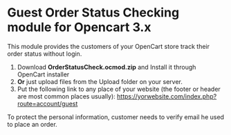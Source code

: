 # Guest Order Status Checking module for Opencart 3.x

This module provides the customers of your OpenCart store track their order status without login.

1. Download **OrderStatusCheck.ocmod.zip** and Install it through OpenCart installer
2. **Or** just upload files from the Upload folder on your server.
3. Put the following link to any place of your website (the footer or header are most common places usually): https://yorwebsite.com/index.php?route=account/guest

To protect the personal information, customer needs to verify email he used to place an order.
